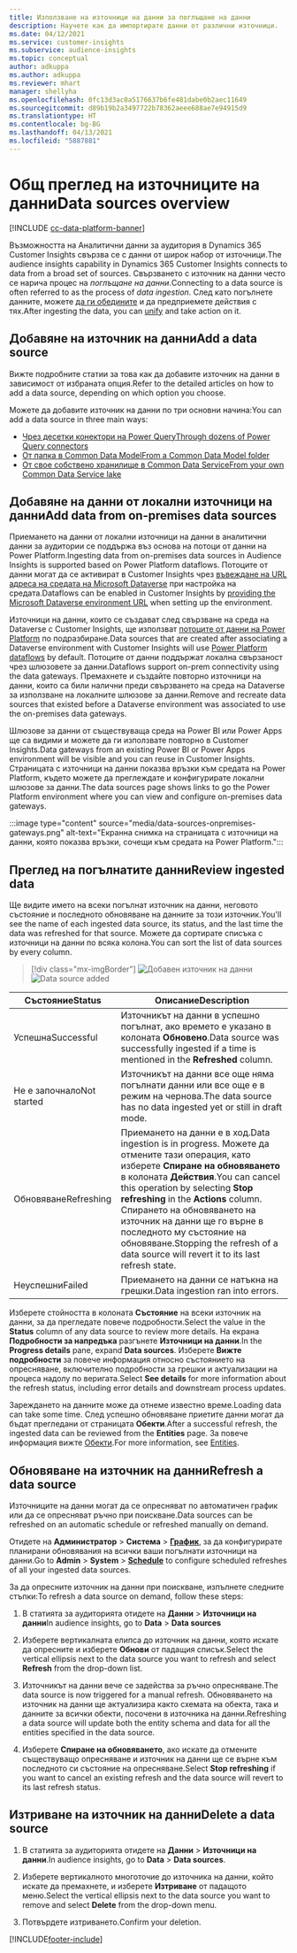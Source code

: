 ```yaml
---
title: Използване на източници на данни за поглъщане на данни
description: Научете как да импортирате данни от различни източници.
ms.date: 04/12/2021
ms.service: customer-insights
ms.subservice: audience-insights
ms.topic: conceptual
author: adkuppa
ms.author: adkuppa
ms.reviewer: mhart
manager: shellyha
ms.openlocfilehash: 0fc13d3ac0a5176637b6fe481dabe0b2aec11649
ms.sourcegitcommit: d89b19b2a3497722b78362aeee688ae7e94915d9
ms.translationtype: HT
ms.contentlocale: bg-BG
ms.lasthandoff: 04/13/2021
ms.locfileid: "5887881"
---
```

# <a name="data-sources-overview"></a><span data-ttu-id="48299-103">Общ преглед на източниците на данни</span><span class="sxs-lookup"><span data-stu-id="48299-103">Data sources overview</span></span>

[!INCLUDE [cc-data-platform-banner](../includes/cc-data-platform-banner.md)]

<span data-ttu-id="48299-104">Възможността на Аналитични данни за аудитория в Dynamics 365 Customer Insights свързва се с данни от широк набор от източници.</span><span class="sxs-lookup"><span data-stu-id="48299-104">The audience insights capability in Dynamics 365 Customer Insights connects to data from a broad set of sources.</span></span> <span data-ttu-id="48299-105">Свързването с източник на данни често се нарича процес на *поглъщане на данни*.</span><span class="sxs-lookup"><span data-stu-id="48299-105">Connecting to a data source is often referred to as the process of *data ingestion*.</span></span> <span data-ttu-id="48299-106">След като погълнете данните, можете [да ги обедините](data-unification.md) и да предприемете действия с тях.</span><span class="sxs-lookup"><span data-stu-id="48299-106">After ingesting the data, you can [unify](data-unification.md) and take action on it.</span></span>

## <a name="add-a-data-source"></a><span data-ttu-id="48299-107">Добавяне на източник на данни</span><span class="sxs-lookup"><span data-stu-id="48299-107">Add a data source</span></span>

<span data-ttu-id="48299-108">Вижте подробните статии за това как да добавите източник на данни в зависимост от избраната опция.</span><span class="sxs-lookup"><span data-stu-id="48299-108">Refer to the detailed articles on how to add a data source, depending on which option you choose.</span></span>

<span data-ttu-id="48299-109">Можете да добавите източник на данни по три основни начина:</span><span class="sxs-lookup"><span data-stu-id="48299-109">You can add a data source in three main ways:</span></span>

- [<span data-ttu-id="48299-110">Чрез десетки конектори на Power Query</span><span class="sxs-lookup"><span data-stu-id="48299-110">Through dozens of Power Query connectors</span></span>](connect-power-query.md)
- [<span data-ttu-id="48299-111">От папка в Common Data Model</span><span class="sxs-lookup"><span data-stu-id="48299-111">From a Common Data Model folder</span></span>](connect-common-data-model.md)
- [<span data-ttu-id="48299-112">От свое собствено хранилище в Common Data Service</span><span class="sxs-lookup"><span data-stu-id="48299-112">From your own Common Data Service lake</span></span>](connect-common-data-service-lake.md)

## <a name="add-data-from-on-premises-data-sources"></a><span data-ttu-id="48299-113">Добавяне на данни от локални източници на данни</span><span class="sxs-lookup"><span data-stu-id="48299-113">Add data from on-premises data sources</span></span>

<span data-ttu-id="48299-114">Приемането на данни от локални източници на данни в аналитични данни за аудитории се поддържа въз основа на потоци от данни на Power Platform.</span><span class="sxs-lookup"><span data-stu-id="48299-114">Ingesting data from on-premises data sources in Audience Insights is supported based on Power Platform dataflows.</span></span> <span data-ttu-id="48299-115">Потоците от данни могат да се активират в Customer Insights чрез [въвеждане на URL адреса на средата на Microsoft Dataverse](manage-environments.md#create-an-environment-in-an-existing-organization) при настройка на средата.</span><span class="sxs-lookup"><span data-stu-id="48299-115">Dataflows can be enabled in Customer Insights by [providing the Microsoft Dataverse environment URL](manage-environments.md#create-an-environment-in-an-existing-organization) when setting up the environment.</span></span>

<span data-ttu-id="48299-116">Източници на данни, които се създават след свързване на среда на Dataverse с Customer Insights, ще използват [потоците от данни на Power Platform](/power-query/dataflows/overview-dataflows-across-power-platform-dynamics-365) по подразбиране.</span><span class="sxs-lookup"><span data-stu-id="48299-116">Data sources that are created after associating a Dataverse environment with Customer Insights will use [Power Platform dataflows](/power-query/dataflows/overview-dataflows-across-power-platform-dynamics-365) by default.</span></span> <span data-ttu-id="48299-117">Потоците от данни поддържат локална свързаност чрез шлюзовете за данни.</span><span class="sxs-lookup"><span data-stu-id="48299-117">Dataflows support on-prem connectivity using the data gateways.</span></span> <span data-ttu-id="48299-118">Премахнете и създайте повторно източници на данни, които са били налични преди свързването на среда на Dataverse за използване на локалните шлюзове за данни.</span><span class="sxs-lookup"><span data-stu-id="48299-118">Remove and recreate data sources that existed before a Dataverse environment was associated to use the on-premises data gateways.</span></span>

<span data-ttu-id="48299-119">Шлюзове за данни от съществуваща среда на Power BI или Power Apps ще са видими и можете да ги използвате повторно в Customer Insights.</span><span class="sxs-lookup"><span data-stu-id="48299-119">Data gateways from an existing Power BI or Power Apps environment will be visible and you can reuse in Customer Insights.</span></span> <span data-ttu-id="48299-120">Страницата с източници на данни показва връзки към средата на Power Platform, където можете да преглеждате и конфигурирате локални шлюзове за данни.</span><span class="sxs-lookup"><span data-stu-id="48299-120">The data sources page shows links to go the Power Platform environment where you can view and configure on-premises data gateways.</span></span>

:::image type="content" source="media/data-sources-onpremises-gateways.png" alt-text="Екранна снимка на страницата с източници на данни, която показва връзки, сочещи към средата на Power Platform.":::

## <a name="review-ingested-data"></a><span data-ttu-id="48299-122">Преглед на погълнатите данни</span><span class="sxs-lookup"><span data-stu-id="48299-122">Review ingested data</span></span>

<span data-ttu-id="48299-123">Ще видите името на всеки погълнат източник на данни, неговото състояние и последното обновяване на данните за този източник.</span><span class="sxs-lookup"><span data-stu-id="48299-123">You'll see the name of each ingested data source, its status, and the last time the data was refreshed for that source.</span></span> <span data-ttu-id="48299-124">Можете да сортирате списъка с източници на данни по всяка колона.</span><span class="sxs-lookup"><span data-stu-id="48299-124">You can sort the list of data sources by every column.</span></span>

> [!div class="mx-imgBorder"]
> <span data-ttu-id="48299-125">![Добавен източник на данни](media/configure-data-datasource-added.png "Добавен източник на данни")</span><span class="sxs-lookup"><span data-stu-id="48299-125">![Data source added](media/configure-data-datasource-added.png "Data source added")</span></span>

|<span data-ttu-id="48299-126">Състояние</span><span class="sxs-lookup"><span data-stu-id="48299-126">Status</span></span>  |<span data-ttu-id="48299-127">Описание</span><span class="sxs-lookup"><span data-stu-id="48299-127">Description</span></span>  |
|---------|---------|
|<span data-ttu-id="48299-128">Успешна</span><span class="sxs-lookup"><span data-stu-id="48299-128">Successful</span></span>   |<span data-ttu-id="48299-129">Източникът на данни в успешно погълнат, ако времето е указано в колоната **Обновено**.</span><span class="sxs-lookup"><span data-stu-id="48299-129">Data source was successfully ingested if a time is mentioned in the **Refreshed** column.</span></span>
|<span data-ttu-id="48299-130">Не е започнало</span><span class="sxs-lookup"><span data-stu-id="48299-130">Not started</span></span>   |<span data-ttu-id="48299-131">Източникът на данни все още няма погълнати данни или все още е в режим на чернова.</span><span class="sxs-lookup"><span data-stu-id="48299-131">The data source has no data ingested yet or still in draft mode.</span></span>         |
|<span data-ttu-id="48299-132">Обновяване</span><span class="sxs-lookup"><span data-stu-id="48299-132">Refreshing</span></span>    |<span data-ttu-id="48299-133">Приемането на данни е в ход.</span><span class="sxs-lookup"><span data-stu-id="48299-133">Data ingestion is in progress.</span></span> <span data-ttu-id="48299-134">Можете да отмените тази операция, като изберете **Спиране на обновяването** в колоната **Действия**.</span><span class="sxs-lookup"><span data-stu-id="48299-134">You can cancel this operation by selecting **Stop refreshing** in the **Actions** column.</span></span> <span data-ttu-id="48299-135">Спирането на обновяването на източник на данни ще го върне в последното му състояние на обновяване.</span><span class="sxs-lookup"><span data-stu-id="48299-135">Stopping the refresh of a data source will revert it to its last refresh state.</span></span>       |
|<span data-ttu-id="48299-136">Неуспешни</span><span class="sxs-lookup"><span data-stu-id="48299-136">Failed</span></span>     |<span data-ttu-id="48299-137">Приемането на данни се натъкна на грешки.</span><span class="sxs-lookup"><span data-stu-id="48299-137">Data ingestion ran into errors.</span></span>         |

<span data-ttu-id="48299-138">Изберете стойността в колоната **Състояние** на всеки източник на данни, за да прегледате повече подробности.</span><span class="sxs-lookup"><span data-stu-id="48299-138">Select the value in the **Status** column of any data source to review more details.</span></span> <span data-ttu-id="48299-139">На екрана **Подробности за напредъка** разгънете **Източници на данни**.</span><span class="sxs-lookup"><span data-stu-id="48299-139">In the **Progress details** pane, expand **Data sources**.</span></span> <span data-ttu-id="48299-140">Изберете **Вижте подробности** за повече информация относно състоянието на опресняване, включително подробности за грешки и актуализации на процеса надолу по веригата.</span><span class="sxs-lookup"><span data-stu-id="48299-140">Select **See details** for more information about the refresh status, including error details and downstream process updates.</span></span>

<span data-ttu-id="48299-141">Зареждането на данните може да отнеме известно време.</span><span class="sxs-lookup"><span data-stu-id="48299-141">Loading data can take some time.</span></span> <span data-ttu-id="48299-142">След успешно обновяване приетите данни могат да бъдат прегледани от страницата **Обекти**.</span><span class="sxs-lookup"><span data-stu-id="48299-142">After a successful refresh, the ingested data can be reviewed from the **Entities** page.</span></span> <span data-ttu-id="48299-143">За повече информация вижте [Обекти](entities.md).</span><span class="sxs-lookup"><span data-stu-id="48299-143">For more information, see [Entities](entities.md).</span></span>

## <a name="refresh-a-data-source"></a><span data-ttu-id="48299-144">Обновяване на източник на данни</span><span class="sxs-lookup"><span data-stu-id="48299-144">Refresh a data source</span></span>

<span data-ttu-id="48299-145">Източниците на данни могат да се опресняват по автоматичен график или да се опресняват ръчно при поискване.</span><span class="sxs-lookup"><span data-stu-id="48299-145">Data sources can be refreshed on an automatic schedule or refreshed manually on demand.</span></span> 

<span data-ttu-id="48299-146">Отидете на **Администратор** > **Система** > [**График**](system.md#schedule-tab), за да конфигурирате планирани обновявания на всички ваши погълнати източници на данни.</span><span class="sxs-lookup"><span data-stu-id="48299-146">Go to **Admin** > **System** > [**Schedule**](system.md#schedule-tab) to configure scheduled refreshes of all your ingested data sources.</span></span>

<span data-ttu-id="48299-147">За да опресните източник на данни при поискване, изпълнете следните стъпки:</span><span class="sxs-lookup"><span data-stu-id="48299-147">To refresh a data source on demand, follow these steps:</span></span>

1. <span data-ttu-id="48299-148">В статията за аудиторията отидете на **Данни** > **Източници на данни**</span><span class="sxs-lookup"><span data-stu-id="48299-148">In audience insights, go to **Data** > **Data sources**</span></span>

2. <span data-ttu-id="48299-149">Изберете вертикалната елипса до източник на данни, която искате да опресните и изберете **Обнови** от падащия списък.</span><span class="sxs-lookup"><span data-stu-id="48299-149">Select the vertical ellipsis next to the data source you want to refresh and select **Refresh** from the drop-down list.</span></span>

3. <span data-ttu-id="48299-150">Източникът на данни вече се задейства за ръчно опресняване.</span><span class="sxs-lookup"><span data-stu-id="48299-150">The data source is now triggered for a manual refresh.</span></span> <span data-ttu-id="48299-151">Обновяването на източник на данни ще актуализира както схемата на обекта, така и данните за всички обекти, посочени в източника на данни.</span><span class="sxs-lookup"><span data-stu-id="48299-151">Refreshing a data source will update both the entity schema and data for all the entities specified in the data source.</span></span>

4. <span data-ttu-id="48299-152">Изберете **Спиране на обновяването**, ако искате да отмените съществуващо опресняване и източник на данни ще се върне към последното си състояние на опресняване.</span><span class="sxs-lookup"><span data-stu-id="48299-152">Select **Stop refreshing** if you want to cancel an existing refresh and the data source will revert to its last refresh status.</span></span>

## <a name="delete-a-data-source"></a><span data-ttu-id="48299-153">Изтриване на източник на данни</span><span class="sxs-lookup"><span data-stu-id="48299-153">Delete a data source</span></span>

1. <span data-ttu-id="48299-154">В статията за аудиторията отидете на **Данни** > **Източници на данни**.</span><span class="sxs-lookup"><span data-stu-id="48299-154">In audience insights, go to **Data** > **Data sources**.</span></span>

2. <span data-ttu-id="48299-155">Изберете вертикалното многоточие до източника на данни, който искате да премахнете, и изберете **Изтриване** от падащото меню.</span><span class="sxs-lookup"><span data-stu-id="48299-155">Select the vertical ellipsis next to the data source you want to remove and select **Delete** from the drop-down menu.</span></span>

3. <span data-ttu-id="48299-156">Потвърдете изтриването.</span><span class="sxs-lookup"><span data-stu-id="48299-156">Confirm your deletion.</span></span>


[!INCLUDE[footer-include](../includes/footer-banner.md)]
